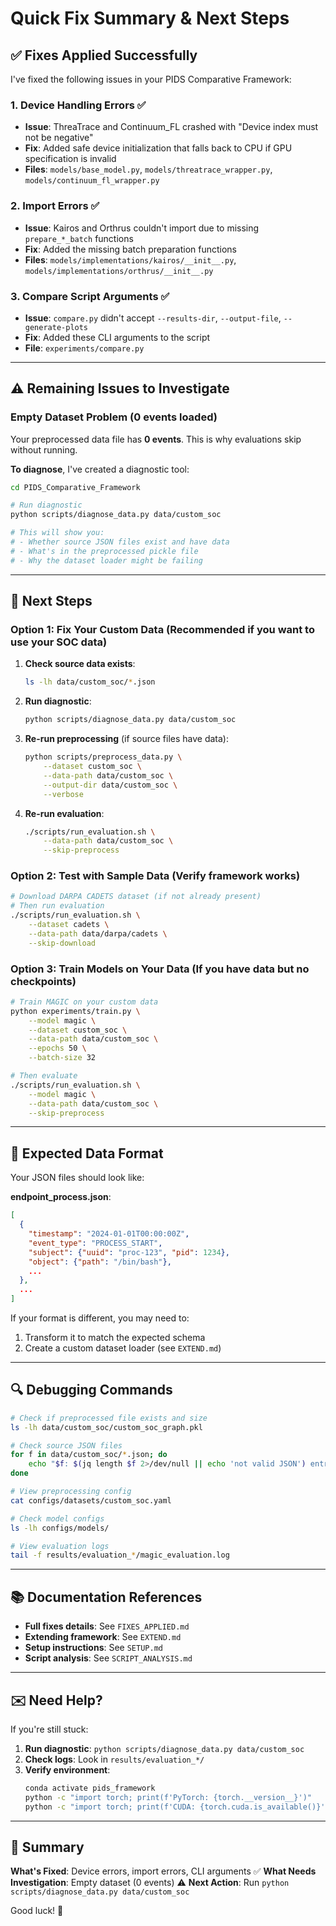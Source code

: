 # Quick Fix Summary & Next Steps

## ✅ Fixes Applied Successfully

I've fixed the following issues in your PIDS Comparative Framework:

### 1. **Device Handling Errors** ✅
- **Issue**: ThreaTrace and Continuum_FL crashed with "Device index must not be negative"
- **Fix**: Added safe device initialization that falls back to CPU if GPU specification is invalid
- **Files**: `models/base_model.py`, `models/threatrace_wrapper.py`, `models/continuum_fl_wrapper.py`

### 2. **Import Errors** ✅
- **Issue**: Kairos and Orthrus couldn't import due to missing `prepare_*_batch` functions
- **Fix**: Added the missing batch preparation functions
- **Files**: `models/implementations/kairos/__init__.py`, `models/implementations/orthrus/__init__.py`

### 3. **Compare Script Arguments** ✅
- **Issue**: `compare.py` didn't accept `--results-dir`, `--output-file`, `--generate-plots`
- **Fix**: Added these CLI arguments to the script
- **File**: `experiments/compare.py`

---

## ⚠️ Remaining Issues to Investigate

### **Empty Dataset Problem** (0 events loaded)

Your preprocessed data file has **0 events**. This is why evaluations skip without running.

**To diagnose**, I've created a diagnostic tool:

```bash
cd PIDS_Comparative_Framework

# Run diagnostic
python scripts/diagnose_data.py data/custom_soc

# This will show you:
# - Whether source JSON files exist and have data
# - What's in the preprocessed pickle file
# - Why the dataset loader might be failing
```

---

## 🚀 Next Steps

### **Option 1: Fix Your Custom Data** (Recommended if you want to use your SOC data)

1. **Check source data exists**:
   ```bash
   ls -lh data/custom_soc/*.json
   ```

2. **Run diagnostic**:
   ```bash
   python scripts/diagnose_data.py data/custom_soc
   ```

3. **Re-run preprocessing** (if source files have data):
   ```bash
   python scripts/preprocess_data.py \
       --dataset custom_soc \
       --data-path data/custom_soc \
       --output-dir data/custom_soc \
       --verbose
   ```

4. **Re-run evaluation**:
   ```bash
   ./scripts/run_evaluation.sh \
       --data-path data/custom_soc \
       --skip-preprocess
   ```

### **Option 2: Test with Sample Data** (Verify framework works)

```bash
# Download DARPA CADETS dataset (if not already present)
# Then run evaluation
./scripts/run_evaluation.sh \
    --dataset cadets \
    --data-path data/darpa/cadets \
    --skip-download
```

### **Option 3: Train Models on Your Data** (If you have data but no checkpoints)

```bash
# Train MAGIC on your custom data
python experiments/train.py \
    --model magic \
    --dataset custom_soc \
    --data-path data/custom_soc \
    --epochs 50 \
    --batch-size 32

# Then evaluate
./scripts/run_evaluation.sh \
    --model magic \
    --data-path data/custom_soc \
    --skip-preprocess
```

---

## 📝 Expected Data Format

Your JSON files should look like:

**endpoint_process.json**:
```json
[
  {
    "timestamp": "2024-01-01T00:00:00Z",
    "event_type": "PROCESS_START",
    "subject": {"uuid": "proc-123", "pid": 1234},
    "object": {"path": "/bin/bash"},
    ...
  },
  ...
]
```

If your format is different, you may need to:
1. Transform it to match the expected schema
2. Create a custom dataset loader (see `EXTEND.md`)

---

## 🔍 Debugging Commands

```bash
# Check if preprocessed file exists and size
ls -lh data/custom_soc/custom_soc_graph.pkl

# Check source JSON files
for f in data/custom_soc/*.json; do 
    echo "$f: $(jq length $f 2>/dev/null || echo 'not valid JSON') entries"
done

# View preprocessing config
cat configs/datasets/custom_soc.yaml

# Check model configs
ls -lh configs/models/

# View evaluation logs
tail -f results/evaluation_*/magic_evaluation.log
```

---

## 📚 Documentation References

- **Full fixes details**: See `FIXES_APPLIED.md`
- **Extending framework**: See `EXTEND.md`
- **Setup instructions**: See `SETUP.md`
- **Script analysis**: See `SCRIPT_ANALYSIS.md`

---

## ✉️ Need Help?

If you're still stuck:

1. **Run diagnostic**: `python scripts/diagnose_data.py data/custom_soc`
2. **Check logs**: Look in `results/evaluation_*/`
3. **Verify environment**: 
   ```bash
   conda activate pids_framework
   python -c "import torch; print(f'PyTorch: {torch.__version__}')"
   python -c "import torch; print(f'CUDA: {torch.cuda.is_available()}')"
   ```

---

## 🎯 Summary

**What's Fixed**: Device errors, import errors, CLI arguments ✅
**What Needs Investigation**: Empty dataset (0 events) ⚠️
**Next Action**: Run `python scripts/diagnose_data.py data/custom_soc`

Good luck! 🚀
